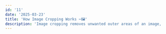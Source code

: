 ```yaml
---
id: '11'
date: '2025-03-23'
title: 'How Image Cropping Works ✂️🖼️'
description: 'Image cropping removes unwanted outer areas of an image, focusing on essential parts. It improves composition, highlights key details, and adjusts aspect ratios for better visual appeal or specific usage.'
---
```


#